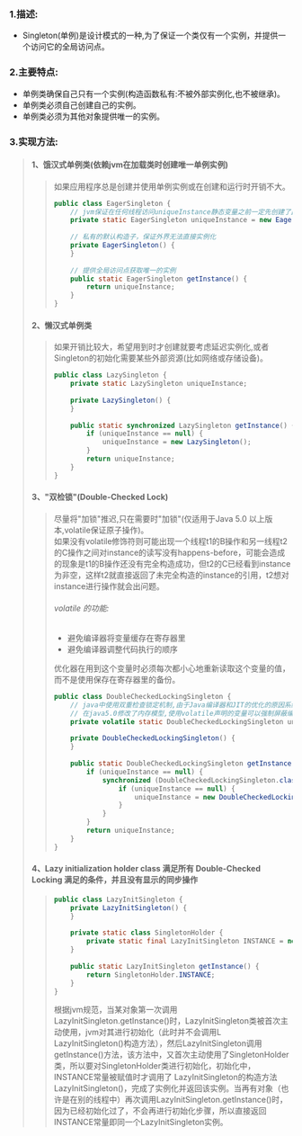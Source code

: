 ### 1.描述:  
* Singleton(单例)是设计模式的一种,为了保证一个类仅有一个实例，并提供一个访问它的全局访问点。  

### 2.主要特点:  
* 单例类确保自己只有一个实例(构造函数私有:不被外部实例化,也不被继承)。  
* 单例类必须自己创建自己的实例。  
* 单例类必须为其他对象提供唯一的实例。  

### 3.实现方法:    
> #### 1、饿汉式单例类(依赖jvm在加载类时创建唯一单例实例)
> > 如果应用程序总是创建并使用单例实例或在创建和运行时开销不大。
> > 
> > ```JAVA
> > public class EagerSingleton {    
> >     // jvm保证在任何线程访问uniqueInstance静态变量之前一定先创建了此实例    
> >     private static EagerSingleton uniqueInstance = new EagerSingleton();    
> >     
> >     // 私有的默认构造子，保证外界无法直接实例化    
> >     private EagerSingleton() {    
> >     }    
> >     
> >     // 提供全局访问点获取唯一的实例    
> >     public static EagerSingleton getInstance() {    
> >         return uniqueInstance;    
> >     }    
> > }  
> > ```  
> #### 2、懒汉式单例类  
> > 如果开销比较大，希望用到时才创建就要考虑延迟实例化,或者Singleton的初始化需要某些外部资源(比如网络或存储设备)。
> > 
> > ```JAVA
> > public class LazySingleton {    
> >     private static LazySingleton uniqueInstance;    
> >     
> >     private LazySingleton() {    
> >     }    
> >     
> >     public static synchronized LazySingleton getInstance() {
> >         if (uniqueInstance == null) {
> >             uniqueInstance = new LazySingleton();
> >         }
> >         return uniqueInstance;
> >     }
> > }   
> > ```
> #### 3、"双检锁"(Double-Checked Lock)
> > 尽量将"加锁"推迟,只在需要时"加锁"(仅适用于Java 5.0 以上版本,volatile保证原子操作)。  
> > 如果没有volatile修饰符则可能出现一个线程t1的B操作和另一线程t2的C操作之间对instance的读写没有happens-before，可能会造成的现象是t1的B操作还没有完全构造成功，但t2的C已经看到instance为非空，这样t2就直接返回了未完全构造的instance的引用，t2想对instance进行操作就会出问题。  
> > ###### volatile 的功能:  
> > * 避免编译器将变量缓存在寄存器里    
> > * 避免编译器调整代码执行的顺序  
> > 
> > 优化器在用到这个变量时必须每次都小心地重新读取这个变量的值，而不是使用保存在寄存器里的备份。
> > 
> > ```JAVA
> > public class DoubleCheckedLockingSingleton {    
> >     // java中使用双重检查锁定机制,由于Java编译器和JIT的优化的原因系统无法保证期望的执行次序。    
> >     // 在java5.0修改了内存模型,使用volatile声明的变量可以强制屏蔽编译器和JIT的优化工作    
> >     private volatile static DoubleCheckedLockingSingleton uniqueInstance;    
> >     
> >     private DoubleCheckedLockingSingleton() {    
> >     }    
> >     
> >     public static DoubleCheckedLockingSingleton getInstance() {    
> >         if (uniqueInstance == null) {    
> >             synchronized (DoubleCheckedLockingSingleton.class) {    
> >                 if (uniqueInstance == null) {    
> >                     uniqueInstance = new DoubleCheckedLockingSingleton();    
> >                 }    
> >             }    
> >         }    
> >         return uniqueInstance;    
> >     }    
> > }  
> > ```
> #### 4、Lazy initialization holder class 满足所有 Double-Checked Locking 满足的条件，并且没有显示的同步操作
> > 
> > ```JAVA
> > public class LazyInitSingleton {    
> >     private LazyInitSingleton() {    
> >     }    
> >     
> >     private static class SingletonHolder {    
> >         private static final LazyInitSingleton INSTANCE = new LazyInitSingleton();    
> >     }    
> >     
> >     public static LazyInitSingleton getInstance() {    
> >         return SingletonHolder.INSTANCE;    
> >     }    
> > }   
> > ```
> > 根据jvm规范，当某对象第一次调用LazyInitSingleton.getInstance()时，LazyInitSingleton类被首次主动使用，jvm对其进行初始化（此时并不会调用L LazyInitSingleton()构造方法），然后LazyInitSingleton调用getInstance()方法，该方法中，又首次主动使用了SingletonHolder类，所以要对SingletonHolder类进行初始化，初始化中，INSTANCE常量被赋值时才调用了 LazyInitSingleton的构造方法LazyInitSingleton()，完成了实例化并返回该实例。当再有对象（也许是在别的线程中）再次调用LazyInitSingleton.getInstance()时，因为已经初始化过了，不会再进行初始化步骤，所以直接返回INSTANCE常量即同一个LazyInitSingleton实例。
